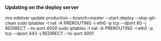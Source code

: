 ### Updating on the deploy server
mix edeliver update production --branch=master --start-deploy --skip-git-clean
sudo iptables -t nat -A PREROUTING -i eth0 -p tcp --dport 80 -j REDIRECT --to-port 4000
sudo iptables -t nat -A PREROUTING -i eth0 -p tcp --dport 443 -j REDIRECT --to-port 4001
